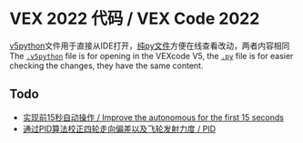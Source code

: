 # VEX 2022 代码 / VEX Code 2022
[v5python](https://github.com/zwzheng45/VEX-code/blob/main/VEXcode%20Project.v5python)文件用于直接从IDE打开，[纯py文件](https://github.com/zwzheng45/VEX-code/blob/main/VEXcode%20Project.py)方便在线查看改动，两者内容相同
<br>
The [`.v5python`](https://github.com/zwzheng45/VEX-code/blob/main/VEXcode%20Project.v5python) file is for opening in the VEXcode V5, the [`.py`](https://github.com/zwzheng45/VEX-code/blob/main/VEXcode%20Project.py) file is for easier checking the changes, they have the same content.
## Todo
- [实现前15秒自动操作 / Improve the autonomous for the first 15 seconds](https://github.com/zwzheng45/VEX-code/issues/2)
- [通过PID算法校正四轮走向偏差以及飞轮发射力度 / PID](https://github.com/zwzheng45/VEX-code/issues/1)  
